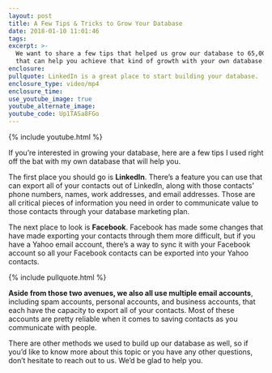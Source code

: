 ```yaml
---
layout: post
title: A Few Tips & Tricks to Grow Your Database
date: 2018-01-10 11:01:46
tags:
excerpt: >-
  We want to share a few tips that helped us grow our database to 65,000 people
  that can help you achieve that kind of growth with your own database.
enclosure:
pullquote: LinkedIn is a great place to start building your database.
enclosure_type: video/mp4
enclosure_time:
use_youtube_image: true
youtube_alternate_image:
youtube_code: Up1TASa8FGo
---
```



{% include youtube.html %}

If you’re interested in growing your database, here are a few tips I used right off the bat with my own database that will help you.

The first place you should go is **LinkedIn**. There’s a feature you can use that can export all of your contacts out of LinkedIn, along with those contacts’ phone numbers, names, work addresses, and email addresses. Those are all critical pieces of information you need in order to communicate value to those contacts through your database marketing plan.

The next place to look is **Facebook**. Facebook has made some changes that have made exporting your contacts through them more difficult, but if you have a Yahoo email account, there’s a way to sync it with your Facebook account so all your Facebook contacts can be exported into your Yahoo contacts.

{% include pullquote.html %}

**Aside from those two avenues, we also all use multiple email accounts**, including spam accounts, personal accounts, and business accounts, that each have the capacity to export all of your contacts. Most of these accounts are pretty reliable when it comes to saving contacts as you communicate with people.

There are other methods we used to build up our database as well, so if you’d like to know more about this topic or you have any other questions, don’t hesitate to reach out to us. We’d be glad to help you.